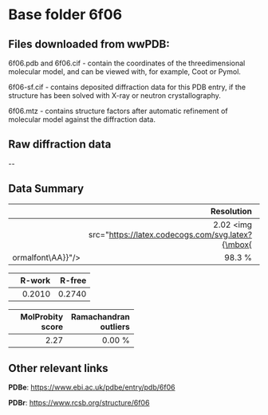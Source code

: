 # Base folder 6f06

## Files downloaded from wwPDB:

6f06.pdb and 6f06.cif - contain the coordinates of the threedimensional molecular model, and can be viewed with, for example, Coot or Pymol.

6f06-sf.cif - contains deposited diffraction data for this PDB entry, if the structure has been solved with X-ray or neutron crystallography.

6f06.mtz - contains structure factors after automatic refinement of molecular model against the diffraction data.

## Raw diffraction data

--<br> 

## Data Summary
|   | Resolution | Completeness| I/sigma |
|---|-------------:|----------------:|--------------:|
|   |2.02 <img src="https://latex.codecogs.com/svg.latex?{\mbox{
ormalfont\AA}}"/>|98.3  %|<img width=50/>5.700|

|   | **R-work**| **R-free**   
|---|-------------:|----------------:|           
||0.2010|0.2740|

|   |**MolProbity<br>score**| **Ramachandran<br>outliers** 
|---|-------------:|----------------:|
||2.27|0.00 %|

## Other relevant links 
**PDBe**:  https://www.ebi.ac.uk/pdbe/entry/pdb/6f06
 
**PDBr**: https://www.rcsb.org/structure/6f06 

